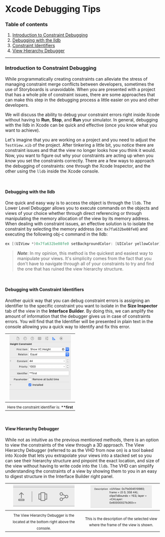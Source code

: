 # Xcode Debugging Tips



### Table of contents

1. [Introduction to Constraint Debugging](#introduction)
2. [Debugging with the lldb](#lldb)
3. [Constraint Identifiers](#identifiers)
4. [View Hierarchy Debugger](#vhd)



------



### <a name="introduction">Introduction to Constraint Debugging</a>

While programmatically creating constraints can alleviate the stress of managing constraint merge conflicts between developers, sometimes the use of Storyboards is unavoidable. When you are presented with a project that has a whole pile of constraint issues, there are some approaches that can make this step in the debugging process a little easier on you and other developers.

We will discuss the ability to debug your constraint errors right inside Xcode without having to **Run**, **Stop**, and **Run** your simulator. In general, debugging with the lldb in Xcode can be quick and effective (once you know what you want to achieve).



Let's imagine that you are working on a project and you need to adjust the `TestView.xib` of the project. After tinkering a little bit, you notice there are constraint issues and that the view no longer looks how you think it would. Now, you want to figure out why your constraints are acting up when you *know* you set the constraints correctly. There are a few ways to approach the debugging of constraints: one through the Xcode Inspector, and the other using the `lldb` inside the Xcode console.

<br>

#### <a name="lldb">Debugging with the lldb</a>

One quick and easy way is to access the object is through the `lldb`. The Lower Level Debugger allows you to execute commands on the objects and views of your choice whether through direct referencing or through manipulating the memory allocation of the view by its memory address. When dealing with constraint issues, an effective solution is to isolate the constraint by selecting the memory address (ex: `0x7fa632be08fe0`) and executing the following obj-c command in the lldb:

``` objective-c
ex [(UIView *)0x7fa632be08fe0 setBackgroundColor: [UIColor yellowColor]]
```

> ***Note***: In my opinion, this method is the quickest and easiest way to manipulate your views. It's simplicity comes from the fact that you don't have to navigate through all of your constraints to try and find the one that has ruined the view hierarchy structure.

<br>

#### <a name="identifiers">Debugging with Constraint Identifiers</a>

Another *quick* way that you can debug constraint errors is assigning an identifier to the specific constraint you want to isolate in the **Size Inspector** tab of the view in the **Interface Builder**. By doing this, we can amplify the amount of information that the debugger gives us in case of constraints errors. You will find that the Identifier will be presented in plain text in the console allowing you a quick way to identify and fix this error.
  
| <img src="https://github.com/ymontotoCapco/GeneralDocs/blob/7a8ed4765681238ff2cd797c1ee80086f8baf5e8/Documentation/Debugging/images/InterfaceBuilder.png" width="200px" /> |
| :----------------------------------------------------------: |
| <sub>Here the constraint identifier is: **\*\*first**</sub>  |

<br>

#### <a name="vhd">View Hierarchy Debugger</a>

While not as intuitive as the previous mentioned methods, there is an option to view the constraints of the view through a 3D approach. The View Hierarchy Debugger (referred to as the VHD from now on) is a tool baked into Xcode that lets you extrapolate your views into a stacked set so you can see their hierarchy structure and pinpoint the exact location, and size of the view without having to write code into the `lldb`. The VHD can simplify understanding the constraints of a view by showing them to you in an easy to digest structure in the Interface Builder right panel.

| <img src="https://github.com/ymontotoCapco/GeneralDocs/blob/7a8ed4765681238ff2cd797c1ee80086f8baf5e8/Documentation/Debugging/images/VHD.png" width="200px" /> | <img src="https://github.com/ymontotoCapco/GeneralDocs/blob/7a8ed4765681238ff2cd797c1ee80086f8baf5e8/Documentation/Debugging/images/VHD_sidebar.png" width="200px" /> |
| :----------------------------------------------------------: | :----------------------------------------------------------: |
| <sub>The View Hierarchy Debugger is the located at the bottom right above the console.</sub> | <sub>This is the description of the selected view where the frame of the view is shown.</sub> |

